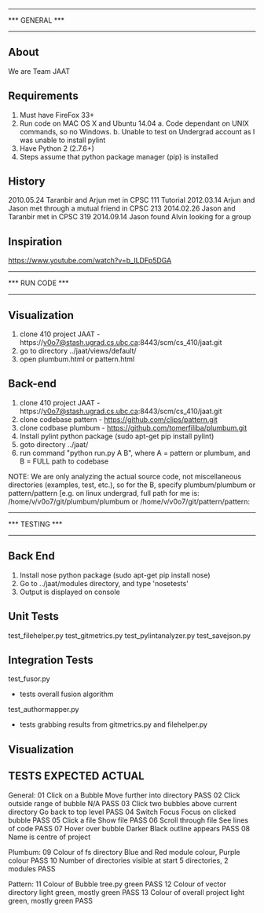 ****************
***  GENERAL ***
****************

About
-----
We are Team JAAT

Requirements
------------
1. Must have FireFox 33+
2. Run code on MAC OS X and Ubuntu 14.04 
	a. Code dependant on UNIX commands, so no Windows. 
	b. Unable to test on Undergrad account as I was unable to install pylint
3. Have Python 2 (2.7.6+)
4. Steps assume that python package manager (pip) is installed

History
-------
2010.05.24 Taranbir and Arjun met in CPSC 111 Tutorial
2012.03.14 Arjun and Jason met through a mutual friend in CPSC 213
2014.02.26 Jason and Taranbir met in CPSC 319
2014.09.14 Jason found Alvin looking for a group

Inspiration
------------
https://www.youtube.com/watch?v=b_ILDFp5DGA

****************
*** RUN CODE ***
****************

Visualization
-------------
1. clone 410 project JAAT - https://v0o7@stash.ugrad.cs.ubc.ca:8443/scm/cs_410/jaat.git
2. go to directory ../jaat/views/default/
3. open plumbum.html or pattern.html

Back-end
-------------
1. clone 410 project JAAT - https://v0o7@stash.ugrad.cs.ubc.ca:8443/scm/cs_410/jaat.git
2. clone codebase pattern - https://github.com/clips/pattern.git
3. clone codbase plumbum - https://github.com/tomerfiliba/plumbum.git
4. Install pylint python package (sudo apt-get pip install pylint)
5. goto directory ../jaat/
6. run command "python run.py A B", where A = pattern or plumbum, and B = FULL path to codebase

NOTE: We are only analyzing the actual source code, not miscellaneous directories (examples, test, etc.), so for the B, specify plumbum/plumbum or pattern/pattern
[e.g. on linux undergrad, full path for me is: /home/v/v0o7/git/plumbum/plumbum or /home/v/v0o7/git/pattern/pattern:

****************
*** TESTING  ***
****************

Back End
-------------
1. Install nose python package (sudo apt-get pip install nose)
2. Go to ../jaat/modules directory, and type 'nosetests'
3. Output is displayed on console

Unit Tests
-----------------
test_filehelper.py
test_gitmetrics.py
test_pylintanalyzer.py
test_savejson.py

Integration Tests
-----------------
test_fusor.py
- tests overall fusion algorithm

test_authormapper.py
- tests grabbing results from gitmetrics.py and filehelper.py

Visualization
--------------

TESTS													EXPECTED										ACTUAL
-----------------------------------------------------------------------------------------------------------------
General:
01	Click on a Bubble									Move further into directory						PASS
02	Click outside range of bubble						N/A												PASS
03	Click two bubbles above current directory			Go back to top level							PASS
04	Switch Focus 										Focus on clicked bubble							PASS
05	Click a file										Show file										PASS
06	Scroll through file									See lines of code								PASS
07	Hover over bubble									Darker Black outline appears					PASS
08	Name is centre of project

Plumbum:
09	Colour of fs directory								Blue and Red module colour, Purple colour		PASS
10	Number of directories visible at start				5 directories, 2 modules						PASS

Pattern:
11	Colour of Bubble tree.py							green											PASS
12	Colour of vector directory							light green, mostly green						PASS
13	Colour of overall project							light green, mostly green						PASS
